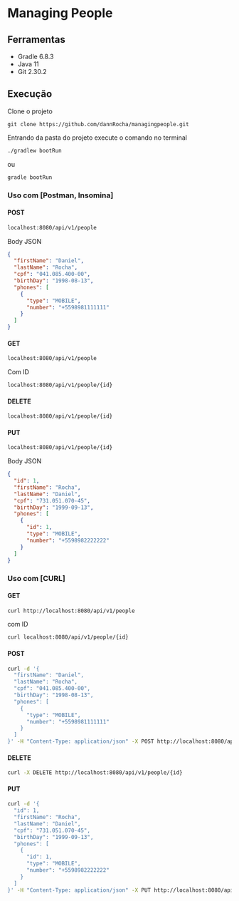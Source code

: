 # Managing People

## Ferramentas
 - Gradle 6.8.3
 - Java 11
 - Git 2.30.2

## Execução
Clone o projeto
```
git clone https://github.com/dannRocha/managingpeople.git
```
Entrando da pasta do projeto execute o comando no terminal

```sh
./gradlew bootRun
```
ou

```sh
gradle bootRun
```
### Uso com [Postman, Insomina]

#### POST
```sh
localhost:8080/api/v1/people

```
Body JSON
```json
{
  "firstName": "Daniel",
  "lastName": "Rocha",
  "cpf": "041.085.400-00",
  "birthDay": "1998-08-13",
  "phones": [
    {
      "type": "MOBILE",
      "number": "+5598981111111"
    }
  ]
}
```


#### GET
```sh
localhost:8080/api/v1/people
```
Com ID
```sh
localhost:8080/api/v1/people/{id}
```

#### DELETE
```sh
localhost:8080/api/v1/people/{id}

```

#### PUT
```sh
localhost:8080/api/v1/people/{id}

```
Body JSON
```json
{
  "id": 1,
  "firstName": "Rocha",
  "lastName": "Daniel",
  "cpf": "731.051.070-45",
  "birthDay": "1999-09-13",
  "phones": [
    {
      "id": 1,
      "type": "MOBILE",
      "number": "+5598982222222"
    }
  ]
}
```

### Uso com [CURL]


#### GET
```sh
curl http://localhost:8080/api/v1/people
```

com ID
```sh
curl localhost:8080/api/v1/people/{id}
```

#### POST
```sh
curl -d '{
  "firstName": "Daniel",
  "lastName": "Rocha",
  "cpf": "041.085.400-00",
  "birthDay": "1998-08-13",
  "phones": [
    {
      "type": "MOBILE",
      "number": "+5598981111111"
    }
  ]
}' -H "Content-Type: application/json" -X POST http://localhost:8080/api/v1/people/
```

#### DELETE
```sh
curl -X DELETE http://localhost:8080/api/v1/people/{id}

```

#### PUT
```sh
curl -d '{
  "id": 1,
  "firstName": "Rocha",
  "lastName": "Daniel",
  "cpf": "731.051.070-45",
  "birthDay": "1999-09-13",
  "phones": [
    {
      "id": 1,
      "type": "MOBILE",
      "number": "+5598982222222"
    }
  ]
}' -H "Content-Type: application/json" -X PUT http://localhost:8080/api/v1/people/1

```